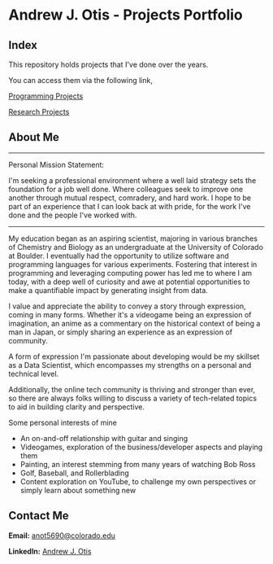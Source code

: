 # Andrew J. Otis - Projects Portfolio

## Index
This repository holds projects that I've done over the years. 

You can access them via the following link,

[Programming Projects](https://github.com/JAMPS657/Personal_Projects/tree/main/Personal%20Programming%20Projects)

[Research Projects](https://github.com/JAMPS657/Personal_Projects/tree/main/Research)

## About Me

-----
Personal Mission Statement:

I'm seeking a professional environment where a well laid strategy sets the foundation for a job well done. Where colleagues seek to improve one another through mutual respect, comradery, and hard work. I hope to be part of an experience that I can look back at with pride, for the work I've done and the people I've worked with.

-----

My education began as an aspiring scientist, majoring in various branches of Chemistry and Biology as an undergraduate at the University of Colorado at Boulder. I eventually had the opportunity to utilize software and programming languages for various experiments.  Fostering that interest in programming and leveraging computing power has led me to where I am today, with a deep well of curiosity and awe at potential opportunities to make a quantifiable impact by generating insight from data.  

I value and appreciate the ability to convey a story through expression, coming in many forms. Whether it's a videogame being an expression of imagination, an anime as a commentary on the historical context of being a man in Japan, or simply sharing an experience as an expression of community.

A form of expression I'm passionate about developing would be my skillset as a Data Scientist, which encompasses my strengths on a personal and technical level. 

Additionally, the online tech community is thriving and stronger than ever, so there are always folks willing to discuss a variety of tech-related topics to aid in building clarity and perspective.

Some personal interests of mine
- An on-and-off relationship with guitar and singing
- Videogames, exploration of the business/developer aspects and playing them 
- Painting, an interest stemming from many years of watching Bob Ross
- Golf, Baseball, and Rollerblading
- Content exploration on YouTube, to challenge my own perspectives or simply learn about something new

## Contact Me
**Email:** anot5690@colorado.edu

**LinkedIn:** [Andrew J. Otis](https://www.linkedin.com/in/andrew-james-otis/)
